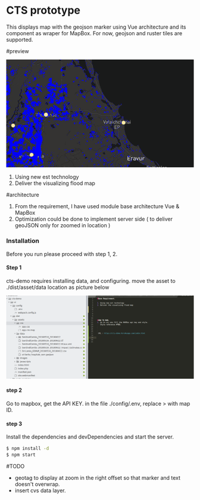 # CTS prototype

This displays map with the geojson marker using Vue architecture and its component as wraper for MapBox. 
For now, geojson and ruster tiles are supported. 


#preview

[![N|Solid](https://github.com/airinterface/cts-demo/blob/master/doc/Screenshot_2019-11-18_02-39-40.png)](https://github.com/airinterface/cts-demo/blob/master/doc/Screenshot_2019-11-18_02-39-40.png)

1. Using new est technology
2. Deliver the visualizing flood map 


#architecture

1. From the requirement, I have used module base architecture Vue & MapBox 
2. Optimization could be done to implement server side ( to deliver geoJSON only for zoomed in location ) 

### Installation

Before you run please proceed with step 1, 2. 


#### Step 1
cts-demo requires installing data, and configuring. 
move the asset to ./dist/asset/data location as picture below 

[![N|Solid](https://github.com/airinterface/cts-demo/blob/master/doc/folder_sctructure.png)](https://github.com/airinterface/cts-demo/blob/master/doc/folder_sctructure.png)


#### step 2
Go to mapbox, get the API KEY. 
in the file ./config/.env, replace <ENTER MAPBOX API KEY>> with map ID. 
   
#### step 3 
Install the dependencies and devDependencies and start the server.

```sh
$ npm install -d
$ npm start
```



#TODO 
- geotag to display at zoom in the right offset so that marker and text doesn't overwrap. 
- insert cvs data layer. 
